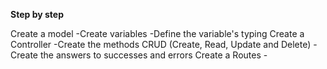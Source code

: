 **Step by step**

Create a model
    -Create variables
    -Define the variable's typing
Create a Controller
    -Create the methods CRUD (Create, Read, Update and Delete)
    -Create the answers to successes and errors
Create a Routes
    -